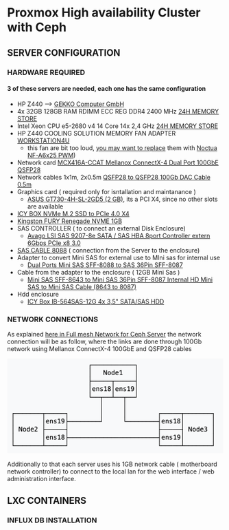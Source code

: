 # Proxmox High availability Cluster with Ceph

## SERVER CONFIGURATION

### HARDWARE REQUIRED
#### 3 of these servers are needed, each one has the same configuration

- HP Z440 --> [GEKKO Computer GmbH](https://www.ebay.de/sch/i.html?_dkr=1&iconV2Request=true&_blrs=recall_filtering&_ssn=gekko-computer&store_cat=0&store_name=gekkocomputergmbh&_oac=1&_nkw=hp%20z440)
- 4x 32GB 128GB RAM RDIMM ECC REG DDR4 2400 MHz [24H MEMORY STORE](https://www.ebay.de/itm/364823772159)
- Intel Xeon CPU e5-2680 v4 14 Core 14x 2,4 GHz  [24H MEMORY STORE](https://www.ebay.de/itm/354889256274)
- HP Z440 COOLING SOLUTION MEMORY FAN ADAPTER [WORKSTATION4U](https://www.ebay.de/itm/265422073808)
  - this fan are bit too loud, [you may want to replace](hpz440_memory_cooling_fans_connector.md) them with [Noctua NF-A6x25 PWM](https://www.galaxus.ch/en/s1/product/noctua-nf-a6x25-pwm-60-mm-1-x-pc-fans-5812186?supplier=406802))
- Network card [MCX416A-CCAT Mellanox ConnectX-4 Dual Port 100GbE QSFP28](https://www.ebay.de/itm/355941441991)
- Network cables 1x1m, 2x0.5m [QSFP28 to QSFP28 100Gb DAC Cable 0.5m](https://www.aliexpress.com/item/1005006997468085.html?spm=a2g0o.order_detail.order_detail_item.4.54176368jFln74)
- Graphics card ( required only for isntallation and maintanance )
  - [ASUS GT730-4H-SL-2GD5 (2 GB)](https://www.galaxus.ch/en/s1/product/asus-gt730-4h-sl-2gd5-2-gb-graphics-card-16699108?supplier=406802), its a PCI X4, since no other slots are available  
- [ICY BOX NVMe M.2 SSD to PCIe 4.0 X4](https://www.amazon.de/-/en/gp/product/B094YBFZWV/ref=ppx_yo_dt_b_search_asin_title?ie=UTF8&psc=1)
- [Kingston FURY Renegade NVME 1GB](https://www.galaxus.ch/en/s1/product/kingston-fury-renegade-1000-gb-m2-2280-ssd-17274250?supplier=406802) 
- SAS CONTROLLER ( to connect an external Disk Enclosure) 
  - [Avago LSI SAS 9207-8e SATA / SAS HBA 8port Controller extern 6Gbps PCIe x8 3.0](https://www.haehnlein-it.com/Avago-LSI-SAS-9207-8e-SATA-SAS-HBA-8port-Controller-extern-6Gbps-PCIe-x8-3.0/REF-LSI00300)
- [SAS CABLE 8088](https://www.amazon.de/-/en/gp/product/B01N95BL8R/ref=ppx_yo_dt_b_search_asin_title?ie=UTF8&th=1) ( connection from the Server to the enclosure)
- Adapter to convert Mini SAS for external use to MIni sas for internal use
  - [Dual Ports Mini SAS SFF-8088 to SAS 36Pin SFF-8087 ](https://www.amazon.de/-/en/gp/product/B06ZZDLJH6/ref=ppx_yo_dt_b_search_asin_title?ie=UTF8&th=1)
- Cable from the adapter to the enclosure ( 12GB Mini Sas )
  - [Mini SAS SFF-8643 to Mini SAS 36Pin SFF-8087 Internal HD Mini SAS to Mini SAS Cable (8643 to 8087)](https://www.amazon.de/-/en/gp/product/B07SLXPB99/ref=ppx_yo_dt_b_search_asin_title?ie=UTF8&psc=1)
- Hdd enclosure 
  - [ICY Box IB-564SAS-12G 4x 3,5" SATA/SAS HDD](https://www.ebay.de/itm/234783572316) 

### NETWORK CONNECTIONS
As explained [here in Full mesh Network for Ceph Server](https://pve.proxmox.com/wiki/Full_Mesh_Network_for_Ceph_Server) 
the network connection will be as follow, where the links are done through 100Gb network using
Mellanox ConnectX-4 100GbE and QSFP28 cables

![mesh_connections.png](images/mesh_connections.png)

Additionally to that each server uses his 1GB network cable ( motherboard network controller)
to connect to the local lan for the web interface / web administration interface.

## LXC CONTAINERS
### INFLUX DB INSTALLATION